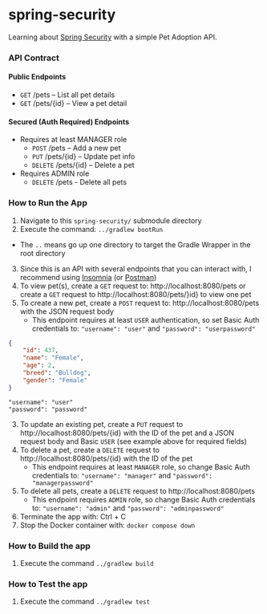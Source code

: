 # spring-security
Learning about [Spring Security](https://spring.io/projects/spring-security) with a simple Pet Adoption API.

### API Contract
#### Public Endpoints
* `GET` /pets – List all pet details
* `GET` /pets/{id} – View a pet detail

#### Secured (Auth Required) Endpoints
* Requires at least MANAGER role
   * `POST` /pets – Add a new pet
   * `PUT` /pets/{id} – Update pet info
   * `DELETE` /pets/{id} – Delete a pet
* Requires ADMIN role
   * `DELETE` /pets - Delete all pets 

### How to Run the App
1) Navigate to this `spring-security/` submodule directory
2) Execute the command: `../gradlew bootRun`
  * The `..` means go up one directory to target the Gradle Wrapper in the root directory
3) Since this is an API with several endpoints that you can interact with, I recommend using [Insomnia](https://insomnia.rest/features/api-testing) (or [Postman](https://www.postman.com/product/what-is-postman/))
  1) To view pet(s), create a `GET` request to: http://localhost:8080/pets or create a `GET` request to http://localhost:8080/pets/}id} to view one pet
  2) To create a new pet, create a `POST` request to: http://localhost:8080/pets with the JSON request body
     * This endpoint requires at least `USER` authentication, so set Basic Auth credentials to: `"username": "user"` and `"password": "userpassword"`
   ```json
   {
       "id": 437,
       "name": "Female",
       "age": 2,
       "breed": "Bulldog",
       "gender": "Female"
   }
   ```
   ```
   "username": "user"
   "password": "password"
   ```
  3) To update an existing pet, create a `PUT` request to http://localhost:8080/pets/{id} with the ID of the pet and a JSON request body and Basic `USER` (see example above for required fields)
  4) To delete a pet, create a `DELETE` request to http://localhost:8080/pets/{id} with the ID of the pet
     * This endpoint requires at least `MANAGER` role, so change Basic Auth credentials to: `"username": "manager"` and `"password": "managerpassword"`
  5) To delete all pets, create a `DELETE` request to http://localhost:8080/pets
     * This endpoint requires `ADMIN` role, so change Basic Auth credentials to: `"username": "admin"` and `"password": "adminpassword"`
4) Terminate the app with: Ctrl + C
5) Stop the Docker container with: `docker compose down`

### How to Build the app
1) Execute the command `../gradlew build`

### How to Test the app
1) Execute the command `../gradlew test`
